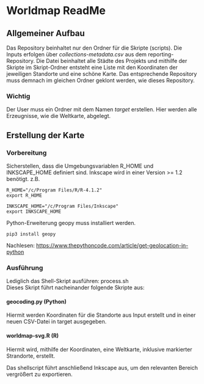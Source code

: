 # Worldmap ReadMe

## Allgemeiner Aufbau
Das Repository beinhaltet nur den Ordner für die Skripte (scripts). Die Inputs erfolgen über *collections-metadata.csv* aus dem reporting-Repository. Die Datei beinhaltet alle Städte des Projekts und mithilfe der Skripte im Skript-Ordner entsteht eine Liste mit den Koordinaten der jeweiligen Standorte und eine schöne Karte. Das entsprechende Repository muss demnach im gleichen Ordner geklont werden, wie dieses Repository.   

### Wichtig
Der User muss ein Ordner mit dem Namen *target* erstellen. Hier werden alle Erzeugnisse, wie die Weltkarte, abgelegt.

  



## Erstellung der Karte
### Vorbereitung
Sicherstellen, dass die Umgebungsvariablen R_HOME und INKSCAPE_HOME definiert sind. Inkscape wird in einer Version >= 1.2 benötigt.
z.B.
```
R_HOME="/c/Program Files/R/R-4.1.2"
export R_HOME

INKSCAPE_HOME="/c/Program Files/Inkscape"
export INKSCAPE_HOME
```

Python-Erweiterung geopy muss installiert werden.

```
pip3 install geopy
```
Nachlesen: https://www.thepythoncode.com/article/get-geolocation-in-python


### Ausführung
Lediglich das Shell-Skript ausführen: process.sh  
Dieses Skript führt nacheinander folgende Skripte aus:

#### geocoding.py (Python)
Hiermit werden Koordinaten für die Standorte aus Input erstellt und in einer
neuen CSV-Datei in target ausgegeben.

#### worldmap-svg.R (R)
Hiermit wird, mithilfe der Koordinaten, eine Weltkarte, inklusive markierter Strandorte, erstellt.

Das shellscript führt anschließend Inkscape aus, um den relevanten Bereich vergrößert zu exportieren.
